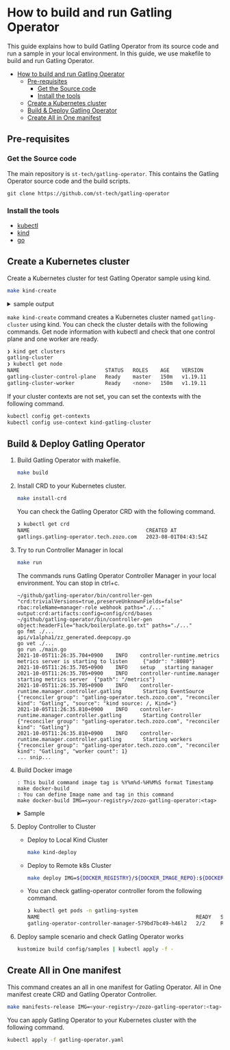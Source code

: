 # How to build and run Gatling Operator

This guide explains how to build Gatling Operator from its source code and run a sample in your local environment.
In this guide, we use makefile to build and run Gatling Operator.

- [How to build and run Gatling Operator](#how-to-build-and-run-gatling-operator)
  - [Pre-requisites](#pre-requisites)
    - [Get the Source code](#get-the-source-code)
    - [Install the tools](#install-the-tools)
  - [Create a Kubernetes cluster](#create-a-kubernetes-cluster)
  - [Build \& Deploy Gatling Operator](#build--deploy-gatling-operator)
  - [Create All in One manifest](#create-all-in-one-manifest)

## Pre-requisites

### Get the Source code

The main repository is `st-tech/gatling-operator`.
This contains the Gatling Operator source code and the build scripts.

```
git clone https://github.com/st-tech/gatling-operator
```

### Install the tools

- [kubectl](https://kubernetes.io/docs/tasks/tools/)
- [kind](https://kind.sigs.k8s.io/docs/user/quick-start/#installation)
- [go](https://go.dev/doc/install)

## Create a Kubernetes cluster

Create a Kubernetes cluster for test Gatling Operator sample using kind.

```bash
make kind-create
```

<details>
<summary>sample output</summary>

```bash
❯ make kind-install

No kind clusters found.
Creating Cluster
kind create cluster --name "gatling-cluster" --image=kindest/node:v1.19.11 --config ~/github/gatling-operator/config/kind/cluster.yaml
Creating cluster "gatling-cluster" ...
 ✓ Ensuring node image (kindest/node:v1.19.11) 🖼
 ✓ Preparing nodes 📦 📦 📦 
 ✓ Writing configuration 📜
 ✓ Starting control-plane 🕹️
 ✓ Installing CNI 🔌
 ✓ Installing StorageClass 💾
 ✓ Joining worker nodes 🚜
Set kubectl context to "kind-gatling-cluster"
You can now use your cluster with:
 
kubectl cluster-info --context kind-gatling-cluster
```

</details>

`make kind-create` command creates a Kubernetes cluster named `gatling-cluster` using kind.
You can check the cluster details with the following commands.
Get node information with kubectl and check that one control plane and one worker are ready.

```bash
❯ kind get clusters
gatling-cluster
❯ kubectl get node
NAME                            STATUS   ROLES    AGE    VERSION
gatling-cluster-control-plane   Ready    master   150m   v1.19.11
gatling-cluster-worker          Ready    <none>   150m   v1.19.11
```

If your cluster contexts are not set, you can set the contexts with the following command.

```bash
kubectl config get-contexts
kubectl config use-context kind-gatling-cluster
```

## Build & Deploy Gatling Operator

1. Build Gatling Operator with makefile.

    ```bash
    make build
    ```

2. Install CRD to your Kubernetes cluster.

    ```bash
    make install-crd
    ```

    You can check the Gatling Operator CRD with the following command.

    ```bash
    ❯ kubectl get crd
    NAME                                      CREATED AT
    gatlings.gatling-operator.tech.zozo.com   2023-08-01T04:43:54Z
    ```

3. Try to run Controller Manager in local

    ```bash
    make run
    ```

    The commands runs Gatling Operator Controller Manager in your local environment. You can stop in ctrl+c.

    ```
    ~/github/gatling-operator/bin/controller-gen "crd:trivialVersions=true,preserveUnknownFields=false" rbac:roleName=manager-role webhook paths="./..." output:crd:artifacts:config=config/crd/bases
    ~/github/gatling-operator/bin/controller-gen object:headerFile="hack/boilerplate.go.txt" paths="./..."
    go fmt ./...
    api/v1alpha1/zz_generated.deepcopy.go
    go vet ./...
    go run ./main.go
    2021-10-05T11:26:35.704+0900    INFO    controller-runtime.metrics metrics server is starting to listen     {"addr": ":8080"}
    2021-10-05T11:26:35.705+0900    INFO    setup   starting manager
    2021-10-05T11:26:35.705+0900    INFO    controller-runtime.manager starting metrics server  {"path": "/metrics"}
    2021-10-05T11:26:35.705+0900    INFO    controller-runtime.manager.controller.gatling       Starting EventSource    {"reconciler group": "gatling-operator.tech.zozo.com", "reconciler kind": "Gatling", "source": "kind source: /, Kind="}
    2021-10-05T11:26:35.810+0900    INFO    controller-runtime.manager.controller.gatling       Starting Controller     {"reconciler group": "gatling-operator.tech.zozo.com", "reconciler kind": "Gatling"}
    2021-10-05T11:26:35.810+0900    INFO    controller-runtime.manager.controller.gatling       Starting workers        {"reconciler group": "gatling-operator.tech.zozo.com", "reconciler kind": "Gatling", "worker count": 1}
    ... snip...
    ```

4. Build Docker image

    ```
    : This build command image tag is %Y%m%d-%H%M%S format Timestamp
    make docker-build
    : You can define Image name and tag in this command
    make docker-build IMG=<your-registry>/zozo-gatling-operator:<tag>
    ```

    <details>
    <summary>Sample</summary>

    ```bash
    ❯ DOCKER_REGISTRY=1234567890.dkr.ecr.ap-northeast-1.amazonaws.com
    ❯ DOCKER_IMAGE_REPO=zozo-gatling-operator
    ❯ DOCKER_IMAGE_TAG=v0.0.1
    ❯ make docker-build IMG=${DOCKER_REGISTRY}/${DOCKER_IMAGE_REPO}:${DOCKER_IMAGE_TAG}
    ❯ docker images
    REPOSITORY                                                           TAG                 IMAGE ID       CREATED         SIZE
    1234567890.dkr.ecr.ap-northeast-1.amazonaws.com/zozo-gatling-operator   v0.0.1              c66287dc8dc4   3 hours ago     46.2MB
    ```

    </details>

5. Deploy Controller to Cluster

    - Deploy to Local Kind Cluster

        ```bash
        make kind-deploy
        ```

    - Deploy to Remote k8s Cluster

        ```bash
        make deploy IMG=${DOCKER_REGISTRY}/${DOCKER_IMAGE_REPO}:${DOCKER_IMAGE_TAG}
        ```

    - You can check gatling-operator controller forom the following command.

        ```bash
        ❯ kubectl get pods -n gatling-system
        NAME                                                   READY   STATUS    RESTARTS   AGE
        gatling-operator-controller-manager-579bd7bc49-h46l2   2/2     Running   0          31m
        ```

6. Deploy sample scenario and check Gatling Operator works

    ```bash
    kustomize build config/samples | kubectl apply -f -
    ```

## Create All in One manifest

This command creates an all in one manifest for Gatling Operator.
All in One manifest create CRD and Gatling Operator Controller.

```bash
make manifests-release IMG=<your-registry>/zozo-gatling-operator:<tag>
```

You can apply Gatling Operator to your Kubernetes cluster with the following command.

```bash
kubectl apply -f gatling-operator.yaml
```
